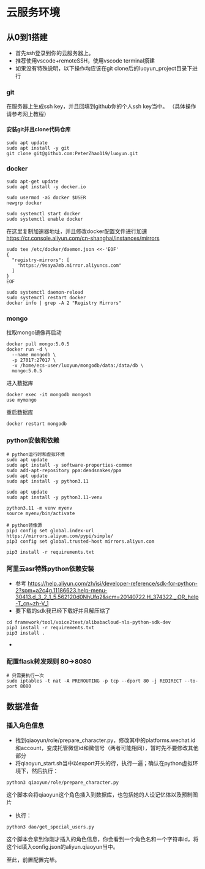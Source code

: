 # 云服务环境
## 从0到1搭建
- 首先ssh登录到你的云服务器上。
- 推荐使用vscode+remoteSSH，使用vscode terminal搭建
- 如果没有特殊说明，以下操作均应该在git clone后的luoyun_project目录下进行

### git
在服务器上生成ssh key，并且回填到github你的个人ssh key当中。
（具体操作请参考网上教程）

#### 安装git并且clone代码仓库
```
sudo apt update
sudo apt install -y git
git clone git@github.com:PeterZhao119/luoyun.git
```

### docker
```
sudo apt-get update
sudo apt install -y docker.io

sudo usermod -aG docker $USER
newgrp docker

sudo systemctl start docker
sudo systemctl enable docker
```
在这里复制加速器地址，并且修改docker配置文件进行加速
https://cr.console.aliyun.com/cn-shanghai/instances/mirrors

```
sudo tee /etc/docker/daemon.json <<-'EOF'
{
  "registry-mirrors": [
    "https://9saya7mb.mirror.aliyuncs.com"
  ]
}
EOF

sudo systemctl daemon-reload
sudo systemctl restart docker
docker info | grep -A 2 "Registry Mirrors"
```

### mongo
拉取mongo镜像再启动
```
docker pull mongo:5.0.5
docker run -d \
  --name mongodb \
  -p 27017:27017 \
  -v /home/ecs-user/luoyun/mongodb/data:/data/db \
  mongo:5.0.5
```

进入数据库
```
docker exec -it mongodb mongosh
use mymongo
```

重启数据库
```
docker restart mongodb
```

### python安装和依赖
```
# python运行时和虚拟环境
sudo apt update
sudo apt install -y software-properties-common
sudo add-apt-repository ppa:deadsnakes/ppa
sudo apt update
sudo apt install -y python3.11

sudo apt update
sudo apt install -y python3.11-venv

python3.11 -m venv myenv
source myenv/bin/activate

# python镜像源
pip3 config set global.index-url https://mirrors.aliyun.com/pypi/simple/
pip3 config set global.trusted-host mirrors.aliyun.com

pip3 install -r requirements.txt
```
### 阿里云asr特殊python依赖安装
- 参考 https://help.aliyun.com/zh/isi/developer-reference/sdk-for-python-2?spm=a2c4g.11186623.help-menu-30413.d_3_2_1_5.562120d0NhUfq2&scm=20140722.H_374322._.OR_help-T_cn~zh-V_1
- 要下载的sdk我已经下载好并且解压缩了
```
cd framework/tool/voice2text/alibabacloud-nls-python-sdk-dev
pip3 install -r requirements.txt
pip3 install .
```
- 
### 配置flask转发规则 80->8080
```
# 只需要执行一次
sudo iptables -t nat -A PREROUTING -p tcp --dport 80 -j REDIRECT --to-port 8080
```

## 数据准备
### 插入角色信息
- 找到qiaoyun/role/prepare_character.py，修改其中的platforms.wechat.id和account，变成托管微信id和微信号（两者可能相同），暂时先不要修改其他部分
- 将qiaoyun_start.sh当中以export开头的行，执行一遍；确认在python虚拟环境下，然后执行：
```
python3 qiaoyun/role/prepare_character.py
```
这个脚本会将qiaoyun这个角色插入到数据库，也包括她的人设记忆体以及预制图片
- 执行：
```
python3 dao/get_special_users.py
```
这个脚本会拿到你刚才插入的角色信息，你会看到一个角色名和一个字符串id，将这个id填入config.json的aliyun.qiaoyun当中。

至此，前置配置完毕。
